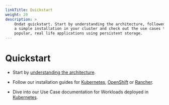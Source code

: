 ```yaml
---
linkTitle: Quickstart
weight: 20
description: >
    Ondat quickstart. Start by understanding the architecture, followed up with
    a simple installation in your cluster and check out the use cases to deploy
    popular, real life applications using persistent storage.
---
```


# Quickstart

* Start by [understanding the architecture](/docs/concepts/components).

* Follow our installation guides for
  [Kubernetes](/docs/install/kubernetes),
  [OpenShift](/docs/install/openshift) or 
  [Rancher](/docs/install/rancher).

* Dive into our Use Case documentation for Workloads deployed in
  [Kubernetes](/docs/usecases/_index).
